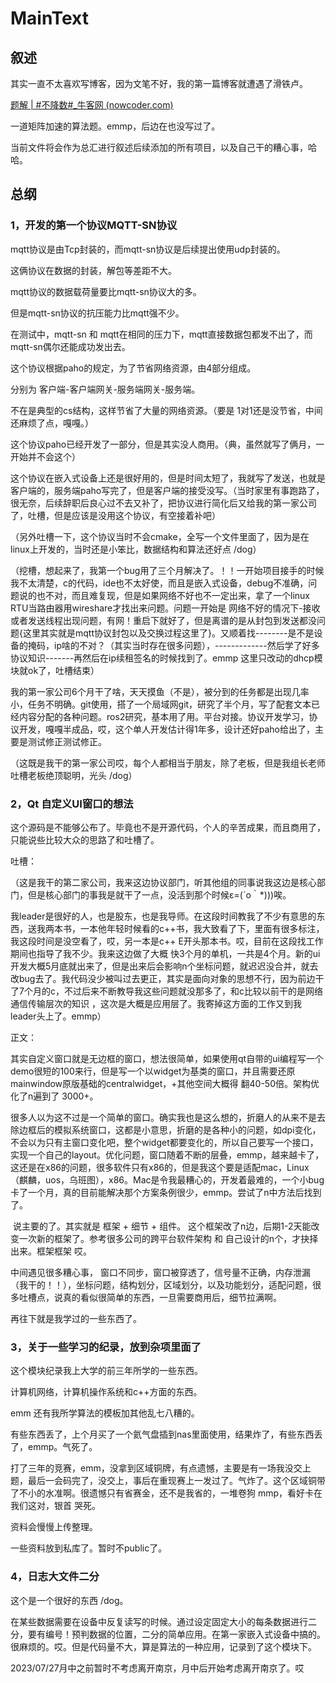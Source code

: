 # MainText

## 叙述

其实一直不太喜欢写博客，因为文笔不好，我的第一篇博客就遭遇了滑铁卢。

[题解 | #不降数#_牛客网 (nowcoder.com)](https://www.nowcoder.com/discuss/353149335523237888?sourceSSR=users)

一道矩阵加速的算法题。emmp，后边在也没写过了。

当前文件将会作为总汇进行叙述后续添加的所有项目，以及自己干的糟心事，哈哈。

## 总纲

### 1，开发的第一个协议MQTT-SN协议

mqtt协议是由Tcp封装的，而mqtt-sn协议是后续提出使用udp封装的。

这俩协议在数据的封装，解包等差距不大。

mqtt协议的数据载荷量要比mqtt-sn协议大的多。

但是mqtt-sn协议的抗压能力比mqtt强不少。

在测试中，mqtt-sn 和 mqtt在相同的压力下，mqtt直接数据包都发不出了，而mqtt-sn偶尔还能成功发出去。

这个协议根据paho的规定，为了节省网络资源，由4部分组成。

分别为 客户端-客户端网关-服务端网关-服务端。

不在是典型的cs结构，这样节省了大量的网络资源。（要是 1对1还是没节省，中间还麻烦了点，嘎嘎。）

这个协议paho已经开发了一部分，但是其实没人商用。（典，虽然就写了俩月，一开始并不会这个）

这个协议在嵌入式设备上还是很好用的，但是时间太短了，我就写了发送，也就是客户端的，服务端paho写完了，但是客户端的接受没写。（当时家里有事跑路了，很无奈，后续辞职后良心过不去又补了，把协议进行简化后又给我的第一家公司了，吐槽，但是应该是没用这个协议，有空接着补吧）

（另外吐槽一下，这个协议当时不会cmake，全写一个文件里面了，因为是在linux上开发的，当时还是小笨比，数据结构和算法还好点  /dog）

（挖槽，想起来了，我第一个bug用了三个月解决了。！！一开始项目接手的时候我不太清楚，c的代码，ide也不太好使，而且是嵌入式设备，debug不准确，问题说的也不对，而且难复现，但是如果网络不好也不一定出来，拿了一个linux RTU当路由器用wireshare才找出来问题。问题一开始是 网络不好的情况下-接收或者发送线程出现问题，有网！重启下就好了，但是离谱的是从封包到发送都没问题{这里其实就是mqtt协议封包以及交换过程这里了}。又顺着找--------是不是设备的掩码，ip啥的不对？（其实当时存在很多问题），-------------然后学了好多协议知识-------再然后在ip续租签名的时候找到了。emmp 这里只改动的dhcp模块就ok了，吐槽结束）

我的第一家公司6个月干了啥，天天摸鱼（不是），被分到的任务都是出现几率小，任务不明确。git使用，搭了一个局域网git，研究了半个月，写了配套文本已经内容分配的各种问题。ros2研究，基本用了用。平台对接。协议开发学习，协议开发，嘎嘎半成品，哎，这个单人开发估计得1年多，设计还好paho给出了，主要是测试修正测试修正。

（这既是我干的第一家公司哎，每个人都相当于朋友，除了老板，但是我组长老师吐槽老板绝顶聪明，光头 /dog）

### 2，Qt 自定义UI窗口的想法

这个源码是不能够公布了。毕竟也不是开源代码，个人的辛苦成果，而且商用了，只能说些比较大众的思路了和吐槽了。

吐槽：

（这是我干的第二家公司，我来这边协议部门，听其他组的同事说我这边是核心部门，但是核心部门的事我是就干了一点，没活到那个时候ε=(´ο｀*)))唉。

​	我leader是很好的人，也是股东，也是我导师。在这段时间教我了不少有意思的东西，送我两本书，一本他年轻时候看的c++书，我大致看了下，里面有很多标注，我这段时间是没空看了，哎，另一本是c++ E开头那本书。哎，目前在这段找工作期间也指导了我不少。我来这边做了大概 快3个月的单机，一共是4个月。新的ui开发大概5月底就出来了，但是出来后会影响n个坐标问题，就迟迟没合并，就去改bug去了。我代码没少被叫过去更正，其实是面向对象的思想不行，因为前边干了7个月的c，不过后来不断教导我这些问题就没那多了，和c比较以前干的是网络通信传输层次的知识 ，这次是大概是应用层了。我寄掉这方面的工作又到我leader头上了。emmp）

正文：

​	其实自定义窗口就是无边框的窗口，想法很简单，如果使用qt自带的ui编程写一个demo很短的100来行，但是写一个以widget为基类的窗口，并且需要还原mainwindow原版基础的centralwidget，+其他空间大概得 翻40-50倍。架构优化了n遍到了 3000+。

​	很多人以为这不过是一个简单的窗口。确实我也是这么想的，折磨人的从来不是去除边框后的模拟系统窗口，这都是小意思，折磨的是各种小的问题，如dpi变化，不会以为只有主窗口变化吧，整个widget都要变化的，所以自己要写一个接口，实现一个自己的layout。优化问题，窗口随着不断的层叠，emmp，越来越卡了，这还是在x86的问题，很多软件只有x86的，但是我这个要是适配mac，Linux（麒麟，uos，乌班图），x86。Mac是令我最糟心的，开发着最难的，一个小bug卡了一个月，真的目前能解决那个方案条例很少，emmp。尝试了n中方法后找到了。

​	说主要的了。其实就是    框架  + 细节 + 组件。 这个框架改了n边，后期1-2天能改变一次新的框架了。参考很多公司的跨平台软件架构 和 自己设计的n个，才抉择出来。框架框架 哎。

中间遇见很多糟心事， 窗口不同步，窗口被穿透了，信号量不正确，内存泄漏（我干的！！），坐标问题，结构划分，区域划分，以及功能划分，适配问题，很多吐槽点，说真的看似很简单的东西，一旦需要商用后，细节拉满啊。

再往下就是我学过的一些东西了。

### 3，关于一些学习的纪录，放到杂项里面了

这个模块纪录我上大学的前三年所学的一些东西。

计算机网络，计算机操作系统和c++方面的东西。

emm 还有我所学算法的模板加其他乱七八糟的。

有些东西丢了，上个月买了一个氦气盘插到nas里面使用，结果炸了，有些东西丢了，emmp。气死了。

打了三年的竞赛，emm，没拿到区域铜牌，有点遗憾，主要是有一场我没交上题，最后一会码完了，没交上，事后在重现赛上一发过了。气炸了。这个区域铜带了不小的水准啊。很遗憾只有省赛金，还不是我省的，一堆卷狗 mmp，看好卡在我们这对，银首 哭死。

资料会慢慢上传整理。

一些资料放到私库了。暂时不public了。

### 4，日志大文件二分

这个是一个很好的东西 /dog。

在某些数据需要在设备中反复读写的时候。通过设定固定大小的每条数据进行二分，要有编号！预判数据的位置，二分的简单应用。在第一家嵌入式设备中搞的。很麻烦的。哎。但是代码量不大，算是算法的一种应用，记录到了这个模块下。



2023/07/27月中之前暂时不考虑离开南京，月中后开始考虑离开南京了。哎